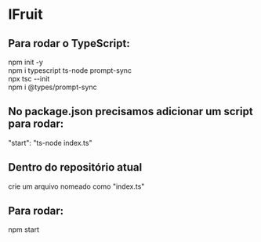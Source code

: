 # IFruit

<h2>Para rodar o TypeScript:</h2>

npm init -y<br>
npm i typescript ts-node prompt-sync<br>
npx tsc --init<br>
npm i @types/prompt-sync<br>

<h2>No package.json precisamos adicionar um script para rodar:</h2>

"start": "ts-node index.ts"<br>

<h2>Dentro do repositório atual</h2>
crie um arquivo nomeado como "index.ts"

<h2>Para rodar:</h2>

npm start<br>
